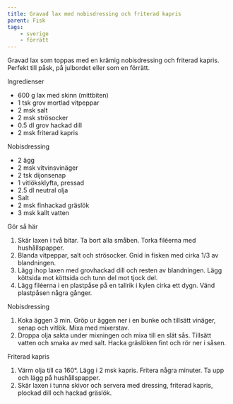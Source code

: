 ```yaml
---
title: Gravad lax med nobisdressing och friterad kapris
parent: Fisk
tags:
    - sverige
    - förrätt
---
```

Gravad lax som toppas med en krämig nobisdressing och friterad kapris. Perfekt till påsk, på julbordet eller som en förrätt.

Ingredienser

- 600 g lax med skinn (mittbiten)
- 1 tsk grov mortlad vitpeppar
- 2 msk salt
- 2 msk strösocker
- 0.5 dl grov hackad dill
- 2 msk friterad kapris

Nobisdressing

- 2 ägg
- 2 msk vitvinsvinäger
- 2 tsk dijonsenap
- 1 vitlöksklyfta, pressad
- 2.5 dl neutral olja
- Salt
- 2 msk finhackad gräslök
- 3 msk kallt vatten

Gör så här

1. Skär laxen i två bitar. Ta bort alla småben. Torka filéerna med hushållspapper.
2. Blanda vitpeppar, salt och strösocker. Gnid in fisken med cirka 1/3 av blandningen.
3. Lägg ihop laxen med grovhackad dill och resten av blandningen. Lägg köttsida mot köttsida och tunn del mot tjock del.
4. Lägg filéerna i en plastpåse på en tallrik i kylen cirka ett dygn. Vänd plastpåsen några gånger.

Nobisdressing

1. Koka äggen 3 min. Gröp ur äggen ner i en bunke och tillsätt vinäger, senap och vitlök. Mixa med mixerstav.
2. Droppa olja sakta under mixningen och mixa till en slät sås. Tillsätt vatten och smaka av med salt. Hacka gräslöken fint och rör ner i såsen.

Friterad kapris

1. Värm olja till ca 160°. Lägg i 2 msk kapris. Fritera några minuter. Ta upp och lägg på hushållspapper.
2. Skär laxen i tunna skivor och servera med dressing, friterad kapris, plockad dill och hackad gräslök.
